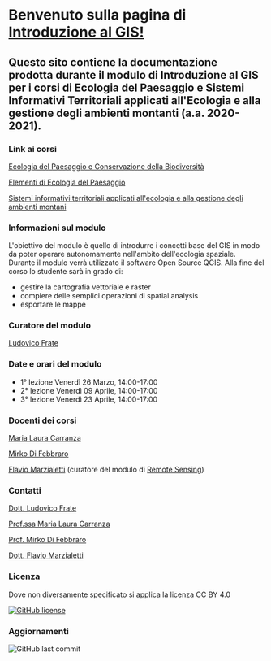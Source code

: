 # Benvenuto sulla pagina di [Introduzione al GIS!](https://envixlab.github.io/paesaggioGIS/#/./)

## Questo sito contiene la documentazione prodotta durante il modulo di **Introduzione al GIS** per i corsi di Ecologia del Paesaggio e Sistemi Informativi Territoriali applicati all'Ecologia e alla gestione degli ambienti montanti (a.a. 2020-2021).

### Link ai corsi

[Ecologia del Paesaggio e Conservazione della Biodiversità](https://unimol.esse3.cineca.it/AttivitaDidatticaContestualizzata.do?ad_id=31309026&cds_id=10155&pds_id=9999&aa_ord_id=2016&aa_off_id=2020&cod_lingua=ita)

[Elementi di Ecologia del Paesaggio](https://unimol.esse3.cineca.it/AttivitaDidatticaContestualizzata.do?ad_id=31309023&cds_id=10017&pds_id=9999&aa_ord_id=2016&aa_off_id=2020&cod_lingua=ita)

[Sistemi informativi territoriali applicati all'ecologia e alla gestione degli ambienti montani](https://unimol.esse3.cineca.it/AttivitaDidatticaContestualizzata.do?ad_id=31310446&cds_id=10004&pds_id=9999&aa_ord_id=2017&aa_off_id=2020&cod_lingua=ita)


### Informazioni sul modulo
L'obiettivo del modulo è quello di introdurre i concetti base del GIS in modo da poter operare autonomamente nell'ambito dell'ecologia spaziale. Durante il modulo verrà utilizzato il software Open Source QGIS. Alla fine del corso lo studente sarà in grado di:
* gestire la cartografia vettoriale e raster
* compiere delle semplici operazioni di spatial analysis
* esportare le mappe

### Curatore del modulo
[Ludovico Frate](https://github.com/ludovico85)

### Date e orari del modulo
* 1° lezione Venerdì 26 Marzo, 14:00-17:00
* 2° lezione Venerdì 09 Aprile, 14:00-17:00
* 3° lezione Venerdì 23 Aprile, 14:00-17:00

### Docenti dei corsi
[Maria Laura Carranza](http://envixlab.unimol.it/team_mf/laura-carranza/)

[Mirko Di Febbraro](http://envixlab.unimol.it/team_mf/mirko-di-febbraro/)

[Flavio Marzialetti](http://envixlab.unimol.it/team_mf/flavio-marzialetti/) (curatore del modulo di [Remote Sensing](https://envixlab.github.io/paesaggioGIS/#/./link/index))

### Contatti
[Dott. Ludovico Frate](mailto:frateludovico@gmail.com)

[Prof.ssa Maria Laura Carranza](mailto:paesaggiogis@gmail.com)

[Prof. Mirko Di Febbraro](mailto:paesaggiogis@gmail.com)

[Dott. Flavio Marzialetti](mailto:flavio.marzialetti@unimol.it)

### Licenza
Dove non diversamente specificato si applica la licenza CC BY 4.0

<p><a href="https://github.com/Envixlab/paesaggioGIS/blob/master/License.md"><img src="https://camo.githubusercontent.com/b9e61d4d8db6ffad34c4367d2fa7089993491ce7/68747470733a2f2f696d672e736869656c64732e696f2f62616467652f4c6963656e73652d4372656174697665253230436f6d6d6f6e732532304174747269627574696f6e253230342e30253230496e7465726e6174696f6e616c2d626c7565" alt="GitHub license" data-canonical-src="https://img.shields.io/badge/License-Creative%20Commons%20Attribution%204.0%20International-blue" style="max-width:100%;"></a>


### Aggiornamenti

![GitHub last commit](https://img.shields.io/github/last-commit/envixlab/paesaggioGIS?color=green&style=plastic)
